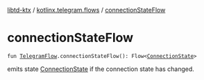 [libtd-ktx](../index.md) / [kotlinx.telegram.flows](index.md) / [connectionStateFlow](./connection-state-flow.md)

# connectionStateFlow

`fun `[`TelegramFlow`](../kotlinx.telegram.core/-telegram-flow/index.md)`.connectionStateFlow(): Flow<`[`ConnectionState`](https://tdlibx.github.io/td/docs/org/drinkless/td/libcore/telegram/TdApi.ConnectionState.html)`>`

emits state [ConnectionState](https://tdlibx.github.io/td/docs/org/drinkless/td/libcore/telegram/TdApi.ConnectionState.html) if the connection state has changed.

